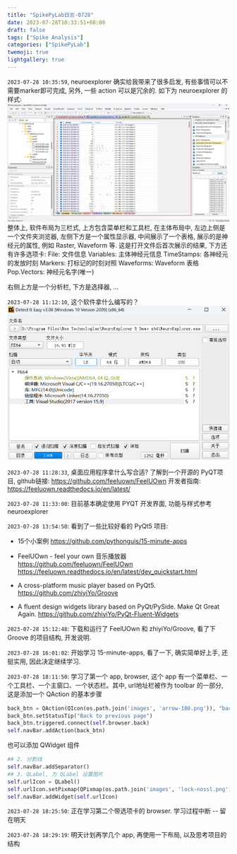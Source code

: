 ```yaml
---
title: "SpikePyLab日志-0728"
date: 2023-07-28T10:33:51+08:00
draft: false
tags: ["Spike Analysis"]
categories: ["SpikePyLab"]
twemoji: true
lightgallery: true
---
```


`2023-07-28 10:35:59`, neuroexplorer 确实给我带来了很多启发, 有些事情可以不需要marker即可完成, 另外, 一些 action 可以是冗余的. 如下为 neuroexplorer 的样式:
![](./image/2023-07-28-10-39-00.png)
整体上, 软件布局为三栏式, 上方包含菜单栏和工具栏, 在主体布局中, 左边上侧是一个文件夹浏览器, 左侧下方是一个属性显示器, 中间展示了一个表格, 展示的是神经元的属性, 例如 Raster, Waveform 等. 这是打开文件后首次展示的结果, 下方还有许多选项卡:
File: 文件信息
Variables: 主体神经元信息
TimeStamps: 各神经元的发放时刻
Markers: 打标记的时刻对照
Waveforms: Waveform 表格
Pop.Vectors: 神经元名字(唯一)

右侧上方是一个分析栏, 下方是选择器, ...

`2023-07-28 11:12:10`, 这个软件拿什么编写的？
![](./image/2023-07-28-11-21-08.png)

`2023-07-28 11:28:33`, 桌面应用程序拿什么写合适?
了解到一个开源的 PyQT项目, github链接: https://github.com/feeluown/FeelUOwn
开发者指南: https://feeluown.readthedocs.io/en/latest/

`2023-07-28 11:33:00`: 目前基本确定使用 PYQT 开发界面, 功能与样式参考 neuroexplorer


`2023-07-28 13:54:50`: 看到了一些比较好看的 PyQt5 项目:

* 15个小案例
https://github.com/pythonguis/15-minute-apps

* FeelUOwn - feel your own 音乐播放器
https://github.com/feeluown/FeelUOwn
https://feeluown.readthedocs.io/en/latest/dev_quickstart.html

* A cross-platform music player based on PyQt5.
  https://github.com/zhiyiYo/Groove

* A fluent design widgets library based on PyQt/PySide. Make Qt Great Again.
https://github.com/zhiyiYo/PyQt-Fluent-Widgets

`2023-07-28 15:12:48`: 下载和运行了 FeelUOwn 和 zhiyiYo/Groove, 看了下 Groove 的项目结构, 开发说明.

`2023-07-28 16:01:02`: 开始学习 15-minute-apps, 看了一下, 确实简单好上手, 还挺实用, 因此决定继续学习.


`2023-07-28 18:11:50`: 学习了第一个 app, browser, 这个 app 有一个菜单栏、一个工具栏、一个主窗口、一个状态栏。其中, url地址栏被作为 toolbar 的一部分, 这是添加一个 QAction 的基本步骤
```py
back_btn = QAction(QIcon(os.path.join('images', 'arrow-180.png')), "back", self)
back_btn.setStatusTip("Back to previous page")
back_btn.triggered.connect(self.browser.back)
self.navBar.addAction(back_btn)
```
也可以添加 QWidget 组件
```py
## 2. 分割线
self.navBar.addSeparator()
## 3. QLabel, 为 QLabel 设置图片
self.urlIcon = QLabel()
self.urlIcon.setPixmap(QPixmap(os.path.join('images', 'lock-nossl.png')))
self.navBar.addWidget(self.urlIcon)
```

`2023-07-28 18:25:50`: 正在学习第二个带选项卡的 browser. 学习过程中断 -- 留在明天

`2023-07-28 18:29:19`: 明天计划再学几个 app, 再使用一下布局, 以及思考项目的结构